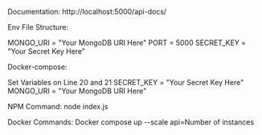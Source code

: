Documentation: http://localhost:5000/api-docs/

Env File Structure:

MONGO_URI = "Your MongoDB URI Here"
PORT = 5000
SECRET_KEY = "Your Secret Key Here"

Docker-compose:

Set Variables on Line 20 and 21
SECRET_KEY = "Your Secret Key Here"
MONGO_URI = "Your MongoDB URI Here"

NPM Command: node index.js

Docker Commands: Docker compose up --scale api=Number of instances
